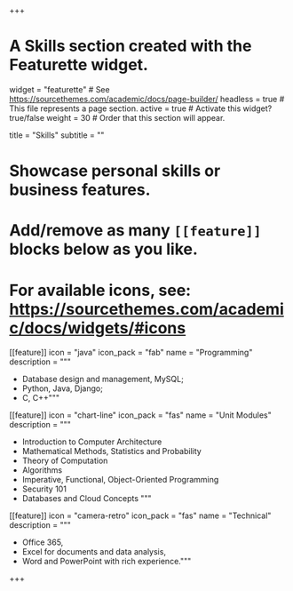 +++
# A Skills section created with the Featurette widget.
widget = "featurette"  # See https://sourcethemes.com/academic/docs/page-builder/
headless = true  # This file represents a page section.
active = true  # Activate this widget? true/false
weight = 30  # Order that this section will appear.

title = "Skills"
subtitle = ""

# Showcase personal skills or business features.
#
# Add/remove as many `[[feature]]` blocks below as you like.
#
# For available icons, see: https://sourcethemes.com/academic/docs/widgets/#icons

[[feature]]
  icon = "java"
  icon_pack = "fab"
  name = "Programming"
  description = """
  * Database design and management, MySQL;
  * Python, Java, Django;
  * C, C++"""

[[feature]]
  icon = "chart-line"
  icon_pack = "fas"
  name = "Unit Modules"
  description = """
  * Introduction to Computer Architecture
  * Mathematical Methods, Statistics and Probability
  * Theory of Computation
  * Algorithms
  * Imperative, Functional, Object-Oriented Programming
  * Security 101
  * Databases and Cloud Concepts
"""

[[feature]]
  icon = "camera-retro"
  icon_pack = "fas"
  name = "Technical"
  description = """
  * Office 365,
  * Excel for documents and data analysis,
  * Word and PowerPoint with rich experience."""

+++
